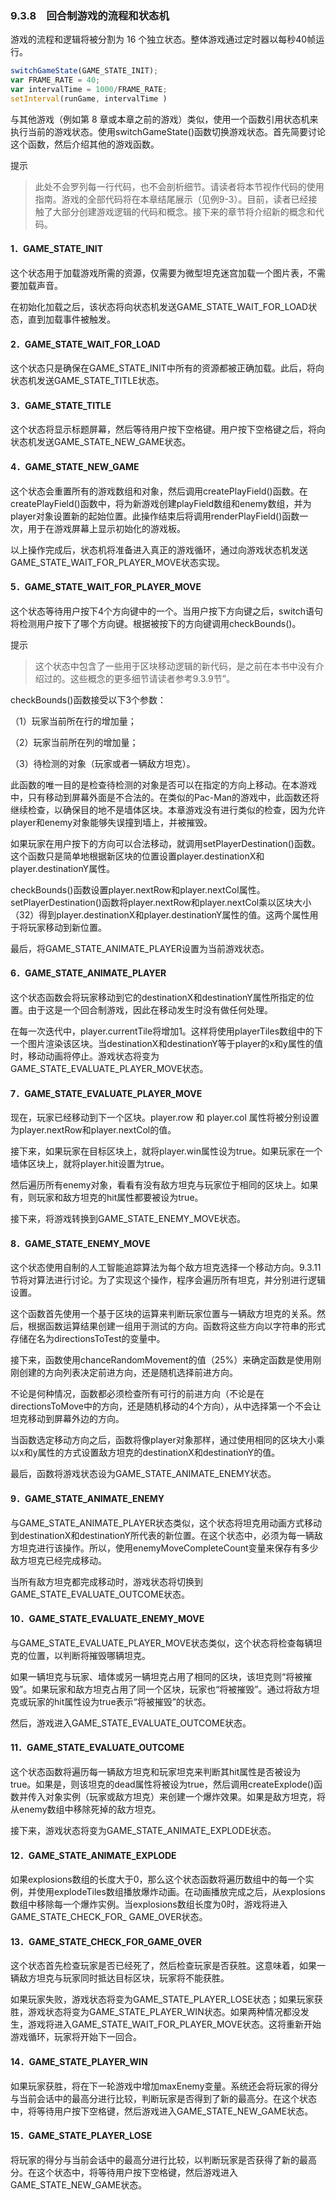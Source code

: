### 9.3.8　回合制游戏的流程和状态机

游戏的流程和逻辑将被分割为 16 个独立状态。整体游戏通过定时器以每秒40帧运行。

```javascript
switchGameState(GAME_STATE_INIT);
var FRAME_RATE = 40;
var intervalTime = 1000/FRAME_RATE;
setInterval(runGame, intervalTime )
```

与其他游戏（例如第 8 章或本章之前的游戏）类似，使用一个函数引用状态机来执行当前的游戏状态。使用switchGameState()函数切换游戏状态。首先简要讨论这个函数，然后介绍其他的游戏函数。

提示

> 此处不会罗列每一行代码，也不会剖析细节。请读者将本节视作代码的使用指南。游戏的全部代码将在本章结尾展示（见例9-3）。目前，读者已经接触了大部分创建游戏逻辑的代码和概念。接下来的章节将介绍新的概念和代码。

#### 1．GAME_STATE_INIT

这个状态用于加载游戏所需的资源，仅需要为微型坦克迷宫加载一个图片表，不需要加载声音。

在初始化加载之后，该状态将向状态机发送GAME_STATE_WAIT_FOR_LOAD状态，直到加载事件被触发。

#### 2．GAME_STATE_WAIT_FOR_LOAD

这个状态只是确保在GAME_STATE_INIT中所有的资源都被正确加载。此后，将向状态机发送GAME_STATE_TITLE状态。

#### 3．GAME_STATE_TITLE

这个状态将显示标题屏幕，然后等待用户按下空格键。用户按下空格键之后，将向状态机发送GAME_STATE_NEW_GAME状态。

#### 4．GAME_STATE_NEW_GAME

这个状态会重置所有的游戏数组和对象，然后调用createPlayField()函数。在createPlayField()函数中，将为新游戏创建playField数组和enemy数组，并为player对象设置新的起始位置。此操作结束后将调用renderPlayField()函数一次，用于在游戏屏幕上显示初始化的游戏板。

以上操作完成后，状态机将准备进入真正的游戏循环，通过向游戏状态机发送GAME_STATE_WAIT_FOR_PLAYER_MOVE状态实现。

#### 5．GAME_STATE_WAIT_FOR_PLAYER_MOVE

这个状态等待用户按下4个方向键中的一个。当用户按下方向键之后，switch语句将检测用户按下了哪个方向键。根据被按下的方向键调用checkBounds()。

提示

> 这个状态中包含了一些用于区块移动逻辑的新代码，是之前在本书中没有介绍过的。这些概念的更多细节请读者参考9.3.9节”。

checkBounds()函数接受以下3个参数：

（1）玩家当前所在行的增加量；

（2）玩家当前所在列的增加量；

（3）待检测的对象（玩家或者一辆敌方坦克）。

此函数的唯一目的是检查待检测的对象是否可以在指定的方向上移动。在本游戏中，只有移动到屏幕外面是不合法的。在类似的Pac-Man的游戏中，此函数还将继续检查，以确保目的地不是墙体区块。本章游戏没有进行类似的检查，因为允许player和enemy对象能够失误撞到墙上，并被摧毁。

如果玩家在用户按下的方向可以合法移动，就调用setPlayerDestination()函数。这个函数只是简单地根据新区块的位置设置player.destinationX和player.destinationY属性。

checkBounds()函数设置player.nextRow和player.nextCol属性。setPlayerDestination()函数将player.nextRow和player.nextCol乘以区块大小（32）得到player.destinationX和player.destinationY属性的值。这两个属性用于将玩家移动到新位置。

最后，将GAME_STATE_ANIMATE_PLAYER设置为当前游戏状态。

#### 6．GAME_STATE_ANIMATE_PLAYER

这个状态函数会将玩家移动到它的destinationX和destinationY属性所指定的位置。由于这是一个回合制游戏，因此在移动发生时没有做任何处理。

在每一次迭代中，player.currentTile将增加1。这样将使用playerTiles数组中的下一个图片渲染该区块。当destinationX和destinationY等于player的x和y属性的值时，移动动画将停止。游戏状态将变为GAME_STATE_EVALUATE_PLAYER_MOVE状态。

#### 7．GAME_STATE_EVALUATE_PLAYER_MOVE

现在，玩家已经移动到下一个区块。player.row 和 player.col 属性将被分别设置为player.nextRow和player.nextCol的值。

接下来，如果玩家在目标区块上，就将player.win属性设为true。如果玩家在一个墙体区块上，就将player.hit设置为true。

然后遍历所有enemy对象，看看有没有敌方坦克与玩家位于相同的区块上。如果有，则玩家和敌方坦克的hit属性都要被设为true。

接下来，将游戏转换到GAME_STATE_ENEMY_MOVE状态。

#### 8．GAME_STATE_ENEMY_MOVE

这个状态使用自制的人工智能追踪算法为每个敌方坦克选择一个移动方向。9.3.11 节将对算法进行讨论。为了实现这个操作，程序会遍历所有坦克，并分别进行逻辑　 设置。

这个函数首先使用一个基于区块的运算来判断玩家位置与一辆敌方坦克的关系。然后，根据函数运算结果创建一组用于测试的方向。函数将这些方向以字符串的形式存储在名为directionsToTest的变量中。

接下来，函数使用chanceRandomMovement的值（25%）来确定函数是使用刚刚创建的方向列表决定前进方向，还是随机选择前进方向。

不论是何种情况，函数都必须检查所有可行的前进方向（不论是在directionsToMove中的方向，还是随机移动的4个方向），从中选择第一个不会让坦克移动到屏幕外边的方向。

当函数选定移动方向之后，函数将像player对象那样，通过使用相同的区块大小乘以x和y属性的方式设置敌方坦克的destinationX和destinationY的值。

最后，函数将游戏状态设为GAME_STATE_ANIMATE_ENEMY状态。

#### 9．GAME_STATE_ANIMATE_ENEMY

与GAME_STATE_ANIMATE_PLAYER状态类似，这个状态将坦克用动画方式移动到destinationX和destinationY所代表的新位置。在这个状态中，必须为每一辆敌方坦克进行该操作。所以，使用enemyMoveCompleteCount变量来保存有多少敌方坦克已经完成移动。

当所有敌方坦克都完成移动时，游戏状态将切换到GAME_STATE_EVALUATE_OUTCOME状态。

#### 10．GAME_STATE_EVALUATE_ENEMY_MOVE

与GAME_STATE_EVALUATE_PLAYER_MOVE状态类似，这个状态将检查每辆坦克的位置，以判断将摧毁哪辆坦克。

如果一辆坦克与玩家、墙体或另一辆坦克占用了相同的区块，该坦克则“将被摧毁”。如果玩家和敌方坦克占用了同一个区块，玩家也“将被摧毁”。通过将敌方坦克或玩家的hit属性设为true表示“将被摧毁”的状态。

然后，游戏进入GAME_STATE_EVALUATE_OUTCOME状态。

#### 11．GAME_STATE_EVALUATE_OUTCOME

这个状态函数将遍历每一辆敌方坦克和玩家坦克来判断其hit属性是否被设为true。如果是，则该坦克的dead属性将被设为true，然后调用createExplode()函数并传入对象实例（玩家或敌方坦克）来创建一个爆炸效果。如果是敌方坦克，将从enemy数组中移除死掉的敌方坦克。

接下来，游戏状态将变为GAME_STATE_ANIMATE_EXPLODE状态。

#### 12．GAME_STATE_ANIMATE_EXPLODE

如果explosions数组的长度大于0，那么这个状态函数将遍历数组中的每一个实例，并使用explodeTiles数组播放爆炸动画。在动画播放完成之后，从explosions数组中移除每一个爆炸实例。当explosions数组长度为0时，游戏将进入GAME_STATE_CHECK_FOR_ GAME_OVER状态。

#### 13．GAME_STATE_CHECK_FOR_GAME_OVER

这个状态首先检查玩家是否已经死了，然后检查玩家是否获胜。这意味着，如果一辆敌方坦克与玩家同时抵达目标区块，玩家将不能获胜。

如果玩家失败，游戏状态将变为GAME_STATE_PLAYER_LOSE状态；如果玩家获胜，游戏状态将变为GAME_STATE_PLAYER_WIN状态。如果两种情况都没发生，游戏将进入GAME_STATE_WAIT_FOR_PLAYER_MOVE状态。这将重新开始游戏循环，玩家将开始下一回合。

#### 14．GAME_STATE_PLAYER_WIN

如果玩家获胜，将在下一轮游戏中增加maxEnemy变量。系统还会将玩家的得分与当前会话中的最高分进行比较，判断玩家是否得到了新的最高分。在这个状态中，将等待用户按下空格键，然后游戏进入GAME_STATE_NEW_GAME状态。

#### 15．GAME_STATE_PLAYER_LOSE

将玩家的得分与当前会话中的最高分进行比较，以判断玩家是否获得了新的最高分。在这个状态中，将等待用户按下空格键，然后游戏进入GAME_STATE_NEW_GAME状态。

